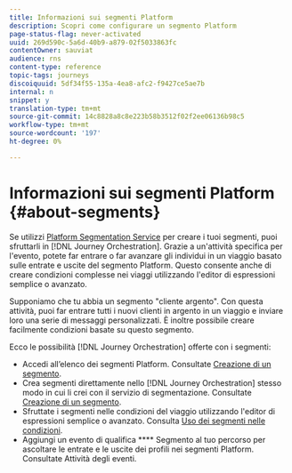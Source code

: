 ```yaml
---
title: Informazioni sui segmenti Platform
description: Scopri come configurare un segmento Platform
page-status-flag: never-activated
uuid: 269d590c-5a6d-40b9-a879-02f5033863fc
contentOwner: sauviat
audience: rns
content-type: reference
topic-tags: journeys
discoiquuid: 5df34f55-135a-4ea8-afc2-f9427ce5ae7b
internal: n
snippet: y
translation-type: tm+mt
source-git-commit: 14c8828a8c8e223b58b3512f02f2ee06136b98c5
workflow-type: tm+mt
source-wordcount: '197'
ht-degree: 0%

---
```



# Informazioni sui segmenti Platform {#about-segments}

Se utilizzi [Platform Segmentation Service](https://docs.adobe.com/content/help/en/experience-platform/segmentation/home.html) per creare i tuoi segmenti, puoi sfruttarli in [!DNL Journey Orchestration]. Grazie a un&#39;attività specifica per l&#39;evento, potete far entrare o far avanzare gli individui in un viaggio basato sulle entrate e uscite del segmento Platform. Questo consente anche di creare condizioni complesse nei viaggi utilizzando l&#39;editor di espressioni semplice o avanzato.

Supponiamo che tu abbia un segmento &quot;cliente argento&quot;. Con questa attività, puoi far entrare tutti i nuovi clienti in argento in un viaggio e inviare loro una serie di messaggi personalizzati. È inoltre possibile creare facilmente condizioni basate su questo segmento.

Ecco le possibilità [!DNL Journey Orchestration] offerte con i segmenti:

* Accedi all’elenco dei segmenti Platform. Consultate [Creazione di un segmento](../segment/creating-a-segment.md).
* Crea segmenti direttamente nello [!DNL Journey Orchestration] stesso modo in cui li crei con il servizio di segmentazione. Consultate [Creazione di un segmento](../segment/creating-a-segment.md).
* Sfruttate i segmenti nelle condizioni del viaggio utilizzando l&#39;editor di espressioni semplice o avanzato. Consulta [Uso dei segmenti nelle condizioni](../segment/using-a-segment.md).
* Aggiungi un evento di qualifica **** Segmento al tuo percorso per ascoltare le entrate e le uscite dei profili nei segmenti Platform. Consultate Attività [](../building-journeys/event-activities.md#segment-qualification)degli eventi.

